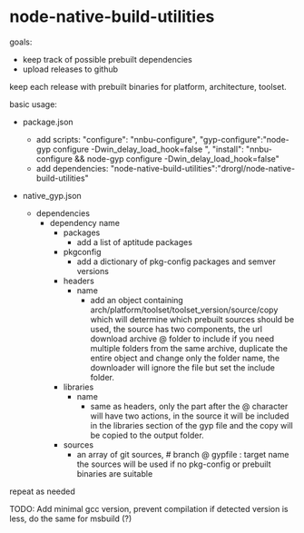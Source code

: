 # node-native-build-utilities

goals:
- keep track of possible prebuilt dependencies
- upload releases to github

keep each release with prebuilt binaries for platform, architecture, toolset.

basic usage:
- package.json
	- add scripts:
		"configure": "nnbu-configure",
		"gyp-configure":"node-gyp configure -Dwin_delay_load_hook=false ",
		"install": "nnbu-configure && node-gyp configure -Dwin_delay_load_hook=false"
	- add dependencies:
		"node-native-build-utilities":"drorgl/node-native-build-utilities"

- native_gyp.json
	- dependencies
		- dependency name
			- packages
				- add a list of aptitude packages
			- pkgconfig
				- add a dictionary of pkg-config packages and semver versions
			- headers
				- name
					- add an object containing arch/platform/toolset/toolset_version/source/copy
					which will determine which prebuilt sources should be used, the source has
					two components, the url download archive @ folder to include
					if you need multiple folders from the same archive, duplicate the entire object and change only the folder name, the downloader will ignore the file but set the include folder.
			- libraries
				- name
					- same as headers, only the part after the @ character will have two actions, in the source it will be included in the libraries section of the gyp file and the copy will be copied to the output folder.
			- sources
				- an array of git sources, # branch @ gypfile : target name
				the sources will be used if no pkg-config or prebuilt binaries are suitable

repeat as needed

					
TODO:
	Add minimal gcc version, prevent compilation if detected version is less, do the same for msbuild (?)